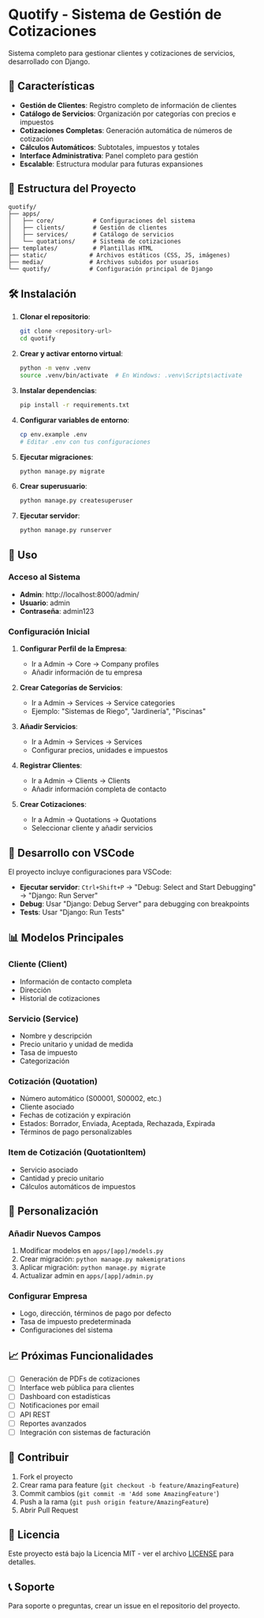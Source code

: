 # Quotify - Sistema de Gestión de Cotizaciones

Sistema completo para gestionar clientes y cotizaciones de servicios, desarrollado con Django.

## 🚀 Características

- **Gestión de Clientes**: Registro completo de información de clientes
- **Catálogo de Servicios**: Organización por categorías con precios e impuestos
- **Cotizaciones Completas**: Generación automática de números de cotización
- **Cálculos Automáticos**: Subtotales, impuestos y totales
- **Interface Administrativa**: Panel completo para gestión
- **Escalable**: Estructura modular para futuras expansiones

## 📁 Estructura del Proyecto

```
quotify/
├── apps/
│   ├── core/           # Configuraciones del sistema
│   ├── clients/        # Gestión de clientes
│   ├── services/       # Catálogo de servicios
│   └── quotations/     # Sistema de cotizaciones
├── templates/          # Plantillas HTML
├── static/            # Archivos estáticos (CSS, JS, imágenes)
├── media/             # Archivos subidos por usuarios
└── quotify/           # Configuración principal de Django
```

## 🛠️ Instalación

1. **Clonar el repositorio**:
   ```bash
   git clone <repository-url>
   cd quotify
   ```

2. **Crear y activar entorno virtual**:
   ```bash
   python -m venv .venv
   source .venv/bin/activate  # En Windows: .venv\Scripts\activate
   ```

3. **Instalar dependencias**:
   ```bash
   pip install -r requirements.txt
   ```

4. **Configurar variables de entorno**:
   ```bash
   cp env.example .env
   # Editar .env con tus configuraciones
   ```

5. **Ejecutar migraciones**:
   ```bash
   python manage.py migrate
   ```

6. **Crear superusuario**:
   ```bash
   python manage.py createsuperuser
   ```

7. **Ejecutar servidor**:
   ```bash
   python manage.py runserver
   ```

## 🎯 Uso

### Acceso al Sistema
- **Admin**: http://localhost:8000/admin/
- **Usuario**: admin
- **Contraseña**: admin123

### Configuración Inicial

1. **Configurar Perfil de la Empresa**:
   - Ir a Admin → Core → Company profiles
   - Añadir información de tu empresa

2. **Crear Categorías de Servicios**:
   - Ir a Admin → Services → Service categories
   - Ejemplo: "Sistemas de Riego", "Jardinería", "Piscinas"

3. **Añadir Servicios**:
   - Ir a Admin → Services → Services
   - Configurar precios, unidades e impuestos

4. **Registrar Clientes**:
   - Ir a Admin → Clients → Clients
   - Añadir información completa de contacto

5. **Crear Cotizaciones**:
   - Ir a Admin → Quotations → Quotations
   - Seleccionar cliente y añadir servicios

## 🔧 Desarrollo con VSCode

El proyecto incluye configuraciones para VSCode:

- **Ejecutar servidor**: `Ctrl+Shift+P` → "Debug: Select and Start Debugging" → "Django: Run Server"
- **Debug**: Usar "Django: Debug Server" para debugging con breakpoints
- **Tests**: Usar "Django: Run Tests"

## 📊 Modelos Principales

### Cliente (Client)
- Información de contacto completa
- Dirección
- Historial de cotizaciones

### Servicio (Service)
- Nombre y descripción
- Precio unitario y unidad de medida
- Tasa de impuesto
- Categorización

### Cotización (Quotation)
- Número automático (S00001, S00002, etc.)
- Cliente asociado
- Fechas de cotización y expiración
- Estados: Borrador, Enviada, Aceptada, Rechazada, Expirada
- Términos de pago personalizables

### Item de Cotización (QuotationItem)
- Servicio asociado
- Cantidad y precio unitario
- Cálculos automáticos de impuestos

## 🎨 Personalización

### Añadir Nuevos Campos
1. Modificar modelos en `apps/[app]/models.py`
2. Crear migración: `python manage.py makemigrations`
3. Aplicar migración: `python manage.py migrate`
4. Actualizar admin en `apps/[app]/admin.py`

### Configurar Empresa
- Logo, dirección, términos de pago por defecto
- Tasa de impuesto predeterminada
- Configuraciones del sistema

## 📈 Próximas Funcionalidades

- [ ] Generación de PDFs de cotizaciones
- [ ] Interface web pública para clientes
- [ ] Dashboard con estadísticas
- [ ] Notificaciones por email
- [ ] API REST
- [ ] Reportes avanzados
- [ ] Integración con sistemas de facturación

## 🤝 Contribuir

1. Fork el proyecto
2. Crear rama para feature (`git checkout -b feature/AmazingFeature`)
3. Commit cambios (`git commit -m 'Add some AmazingFeature'`)
4. Push a la rama (`git push origin feature/AmazingFeature`)
5. Abrir Pull Request

## 📝 Licencia

Este proyecto está bajo la Licencia MIT - ver el archivo [LICENSE](LICENSE) para detalles.

## 📞 Soporte

Para soporte o preguntas, crear un issue en el repositorio del proyecto.
